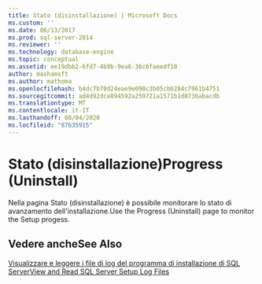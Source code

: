 ```yaml
---
title: Stato (disinstallazione) | Microsoft Docs
ms.custom: ''
ms.date: 06/13/2017
ms.prod: sql-server-2014
ms.reviewer: ''
ms.technology: database-engine
ms.topic: conceptual
ms.assetid: ee19dbb2-6fd7-4b9b-9ea6-36c6faeedf10
author: mashamsft
ms.author: mathoma
ms.openlocfilehash: b4dc7b70d24eae9e098c3b05cbb284c7961b4751
ms.sourcegitcommit: ad4d92dce894592a259721a1571b1d8736abacdb
ms.translationtype: MT
ms.contentlocale: it-IT
ms.lasthandoff: 08/04/2020
ms.locfileid: "87635915"
---
```

# <a name="progress-uninstall"></a><span data-ttu-id="272b0-102">Stato (disinstallazione)</span><span class="sxs-lookup"><span data-stu-id="272b0-102">Progress (Uninstall)</span></span>
  <span data-ttu-id="272b0-103">Nella pagina Stato (disinstallazione) è possibile monitorare lo stato di avanzamento dell'installazione.</span><span class="sxs-lookup"><span data-stu-id="272b0-103">Use the Progress (Uninstall) page to monitor the Setup progess.</span></span>  
  
## <a name="see-also"></a><span data-ttu-id="272b0-104">Vedere anche</span><span class="sxs-lookup"><span data-stu-id="272b0-104">See Also</span></span>  
 [<span data-ttu-id="272b0-105">Visualizzare e leggere i file di log del programma di installazione di SQL Server</span><span class="sxs-lookup"><span data-stu-id="272b0-105">View and Read SQL Server Setup Log Files</span></span>](../../database-engine/install-windows/view-and-read-sql-server-setup-log-files.md)  
  
  
